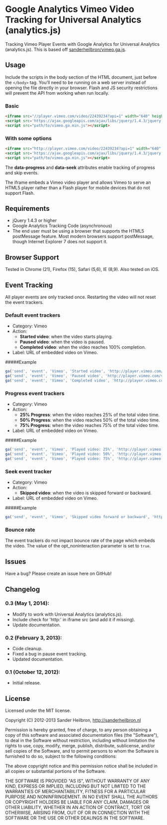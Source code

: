 # Google Analytics Vimeo Video Tracking for Universal Analytics (analytics.js)
Tracking Vimeo Player Events with Google Analytics for Universal Analytics (analytics.js). This is based off <a href="http://github.com/sanderheilbron/vimeo.ga.js">sanderheilbron/vimeo.ga.js</a>.

## Usage
Include the scripts in the body section of the HTML document, just before the `</body>` tag. You’ll need to be running on a web server instead of opening the file directly in your browser. Flash and JS security restrictions will prevent the API from working when run locally.

### Basic
```html
<iframe src="//player.vimeo.com/video/22439234?api=1" width="640" height="390" frameborder="0" webkitAllowFullScreen mozallowfullscreen allowFullScreen></iframe>
<script src='https://ajax.googleapis.com/ajax/libs/jquery/1.4.3/jquery.min.js'></script>
<script src="path/to/vimeo.ga.min.js"></script>
```	
### With some options
```html
<iframe src="http://player.vimeo.com/video/22439234?api=1" width="640" height="390" frameborder="0" data-progress="true" data-seek="true" webkitAllowFullScreen mozallowfullscreen allowFullScreen></iframe>
<script src='https://ajax.googleapis.com/ajax/libs/jquery/1.4.3/jquery.min.js'></script>
<script src="path/to/vimeo.ga.min.js"></script>
```
The **data-progress** and **data-seek** attributes enable tracking of progress and skip events. 

The iframe embeds a Vimeo video player and allows Vimeo to serve an HTML5 player rather than a Flash player for mobile devices that do not support Flash.

## Requirements
* jQuery 1.4.3 or higher
* Google Analytics Tracking Code (asynchronous)
* The end user must be using a browser that supports the HTML5 postMessage feature. Most modern browsers support postMessage, though Internet Explorer 7 does not support it.

## Browser Support
Tested in Chrome (21), Firefox (15), Safari (5,6), IE (8,9). Also tested on iOS.

## Event Tracking
All player events are only tracked once. Restarting the video will not reset the event trackers.

### Default event trackers
* Category: Vimeo
* Action:
	* **Started video**: when the video starts playing.
	* **Paused video**: when the video is paused.
	* **Completed video**: when the video reaches 100% completion.
* Label: URL of embedded video on Vimeo.

#####Example
```js
ga('send', 'event', 'Vimeo', 'Started video', 'http://player.vimeo.com/video/22439234', undefined, true);
ga('send', 'event', 'Vimeo', 'Paused video', 'http://player.vimeo.com/video/22439234', undefined, true);
ga('send', 'event', 'Vimeo', 'Completed video', 'http://player.vimeo.com/video/22439234', undefined, true);
```
### Progress event trackers

* Category: Vimeo
* Action:
	* **25% Progress**: when the video reaches 25% of the total video time.
	* **50% Progress**: when the video reaches 50% of the total video time.
	* **75% Progress**: when the video reaches 75% of the total video time.
* Label: URL of embedded video on Vimeo.

#####Example
```js
ga('send', 'event', 'Vimeo', 'Played video: 25%', 'http://player.vimeo.com/video/22439234', undefined, true);
ga('send', 'event', 'Vimeo', 'Played video: 50%', 'http://player.vimeo.com/video/22439234', undefined, true);
ga('send', 'event', 'Vimeo', 'Played video: 75%', 'http://player.vimeo.com/video/22439234', undefined, true);
```
### Seek event tracker
* Category: Vimeo
* Action:
	* **Skipped video**: when the video is skipped forward or backward.
* Label: URL of embedded video on Vimeo.

#####Example
```js
ga('send', 'event', 'Vimeo', 'Skipped video forward or backward', 'http://player.vimeo.com/video/22439234', undefined, true);
```

### Bounce rate
The event trackers do not impact bounce rate of the page which embeds the video. The value of the opt_noninteraction parameter is set to `true`.

## Issues
Have a bug? Please create an issue here on GitHub!

## Changelog

### 0.3 (May 1, 2014):
 * Modify to work with Universal Analytics (analytics.js).
 * Include check for 'http:' in iframe src (and add it if missing).
 * Update documentation.
 
### 0.2 (February 3, 2013):
 * Code cleanup.
 * Fixed a bug in pause event tracking.
 * Updated documentation.

### 0.1 (October 12, 2012):
 * Initial release.

## License
Licensed under the MIT license.

Copyright (C) 2012-2013 Sander Heilbron, http://sanderheilbron.nl

Permission is hereby granted, free of charge, to any person obtaining a copy
of this software and associated documentation files (the "Software"), to deal
in the Software without restriction, including without limitation the rights
to use, copy, modify, merge, publish, distribute, sublicense, and/or sell
copies of the Software, and to permit persons to whom the Software is
furnished to do so, subject to the following conditions:

The above copyright notice and this permission notice shall be included in
all copies or substantial portions of the Software.

THE SOFTWARE IS PROVIDED "AS IS", WITHOUT WARRANTY OF ANY KIND, EXPRESS OR
IMPLIED, INCLUDING BUT NOT LIMITED TO THE WARRANTIES OF MERCHANTABILITY,
FITNESS FOR A PARTICULAR PURPOSE AND NONINFRINGEMENT. IN NO EVENT SHALL THE
AUTHORS OR COPYRIGHT HOLDERS BE LIABLE FOR ANY CLAIM, DAMAGES OR OTHER
LIABILITY, WHETHER IN AN ACTION OF CONTRACT, TORT OR OTHERWISE, ARISING FROM,
OUT OF OR IN CONNECTION WITH THE SOFTWARE OR THE USE OR OTHER DEALINGS IN
THE SOFTWARE.